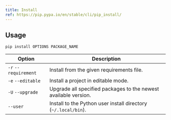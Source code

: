 ```yaml
---
title: Install
ref: https://pip.pypa.io/en/stable/cli/pip_install/
---
```


## Usage

```shell
pip install OPTIONS PACKAGE_NAME
```

| Option | Description |
| --- | --- |
| `-r` `--requirement` | Install from the given requirements file. |
| `-e` `--editable` | Install a project in editable mode. |
| `-U` `--upgrade` | Upgrade all specified packages to the newest available version. |
| `--user` | Install to the Python user install directory (`~/.local/bin`). |
